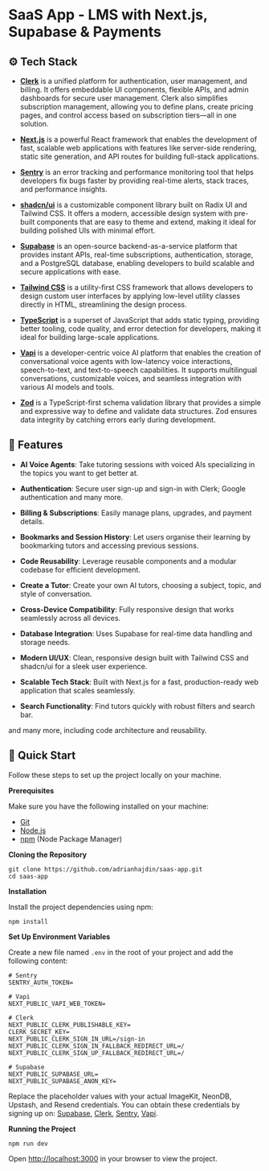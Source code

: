 # SaaS App - LMS with Next.js, Supabase & Payments

## ⚙️ Tech Stack

*   **[Clerk](https://clerk.com/)** is a unified platform for authentication, user management, and billing. It offers embeddable UI components, flexible APIs, and admin dashboards for secure user management. Clerk also simplifies subscription management, allowing you to define plans, create pricing pages, and control access based on subscription tiers—all in one solution.

*   **[Next.js](https://nextjs.org/)** is a powerful React framework that enables the development of fast, scalable web applications with features like server-side rendering, static site generation, and API routes for building full-stack applications.
    
*   **[Sentry](https://sentry.io/welcome/)** is an error tracking and performance monitoring tool that helps developers fix bugs faster by providing real-time alerts, stack traces, and performance insights.
    
*   **[shadcn/ui](https://ui.shadcn.com/)** is a customizable component library built on Radix UI and Tailwind CSS. It offers a modern, accessible design system with pre-built components that are easy to theme and extend, making it ideal for building polished UIs with minimal effort.
    

*   **[Supabase](https://supabase.com/)** is an open-source backend-as-a-service platform that provides instant APIs, real-time subscriptions, authentication, storage, and a PostgreSQL database, enabling developers to build scalable and secure applications with ease.

*   **[Tailwind CSS](https://tailwindcss.com/)** is a utility-first CSS framework that allows developers to design custom user interfaces by applying low-level utility classes directly in HTML, streamlining the design process.
*   **[TypeScript](https://www.typescriptlang.org/)** is a superset of JavaScript that adds static typing, providing better tooling, code quality, and error detection for developers, making it ideal for building large-scale applications.

*   **[Vapi](https://vapi.ai/)** is a developer-centric voice AI platform that enables the creation of conversational voice agents with low-latency voice interactions, speech-to-text, and text-to-speech capabilities. It supports multilingual conversations, customizable voices, and seamless integration with various AI models and tools.

*   **[Zod](https://zod.dev/)** is a TypeScript-first schema validation library that provides a simple and expressive way to define and validate data structures. Zod ensures data integrity by catching errors early during development.

## 🔋 Features

*   **AI Voice Agents**: Take tutoring sessions with voiced AIs specializing in the topics you want to get better at.

*   **Authentication**: Secure user sign-up and sign-in with Clerk; Google authentication and many more.

*   **Billing & Subscriptions**: Easily manage plans, upgrades, and payment details.

*   **Bookmarks and Session History**: Let users organise their learning by bookmarking tutors and accessing previous sessions.

*   **Code Reusability**: Leverage reusable components and a modular codebase for efficient development.

*   **Create a Tutor**: Create your own AI tutors, choosing a subject, topic, and style of conversation.

*   **Cross-Device Compatibility**: Fully responsive design that works seamlessly across all devices.

*   **Database Integration**: Uses Supabase for real-time data handling and storage needs.

*   **Modern UI/UX**: Clean, responsive design built with Tailwind CSS and shadcn/ui for a sleek user experience.

*   **Scalable Tech Stack**: Built with Next.js for a fast, production-ready web application that scales seamlessly.

*   **Search Functionality**: Find tutors quickly with robust filters and search bar.

and many more, including code architecture and reusability.

## 🤸 Quick Start

Follow these steps to set up the project locally on your machine.

**Prerequisites**

Make sure you have the following installed on your machine:

*   [Git](https://git-scm.com/)
*   [Node.js](https://nodejs.org/en/)
*   [npm](https://www.npmjs.com/) (Node Package Manager)

**Cloning the Repository**

```shell
git clone https://github.com/adrianhajdin/saas-app.git
cd saas-app
```

**Installation**

Install the project dependencies using npm:

```shell
npm install
```

**Set Up Environment Variables**

Create a new file named `.env` in the root of your project and add the following content:

```dotenv
# Sentry
SENTRY_AUTH_TOKEN=

# Vapi
NEXT_PUBLIC_VAPI_WEB_TOKEN=

# Clerk
NEXT_PUBLIC_CLERK_PUBLISHABLE_KEY=
CLERK_SECRET_KEY=
NEXT_PUBLIC_CLERK_SIGN_IN_URL=/sign-in
NEXT_PUBLIC_CLERK_SIGN_IN_FALLBACK_REDIRECT_URL=/
NEXT_PUBLIC_CLERK_SIGN_UP_FALLBACK_REDIRECT_URL=/

# Supabase
NEXT_PUBLIC_SUPABASE_URL=
NEXT_PUBLIC_SUPABASE_ANON_KEY=
```

Replace the placeholder values with your actual ImageKit, NeonDB, Upstash, and Resend credentials. You can obtain these credentials by signing up on: [Supabase](https://supabase.com/), [Clerk](https://clerk.com/), [Sentry](https://sentry.io/welcome/), [Vapi](https://vapi.ai/).

**Running the Project**

```shell
npm run dev
```

Open [http://localhost:3000](http://localhost:3000/) in your browser to view the project.


